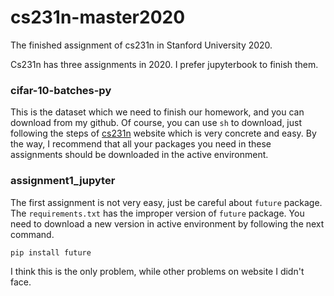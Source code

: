 # cs231n-master2020
The finished assignment of cs231n in Stanford University 2020.

Cs231n has three assignments in 2020. I prefer jupyterbook to finish them.



### cifar-10-batches-py

This is the dataset which we need to finish our homework, and you can download from my github. Of course, you can use `sh` to download, just following the steps of [cs231n](cs231n.github.io) website which is very concrete and easy. By the way, I recommend that all your packages you need in these assignments should be downloaded in the active environment. 



### assignment1_jupyter

The first assignment is not very easy, just be careful about `future` package. The `requirements.txt` has the improper version of `future` package. You need to download a new version in active environment by following the next command.

``` python
pip install future
```

I think this is the only problem, while other problems on website I didn't face.